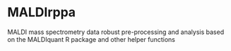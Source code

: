 # MALDIrppa
MALDI mass spectrometry data robust pre-processing and analysis based on the MALDIquant R package and other helper functions
